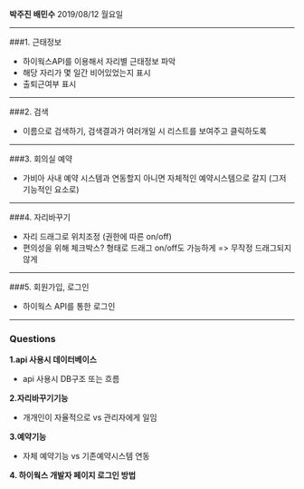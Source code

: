 
**박주진 배민수**
2019/08/12 월요일

---
###1. 근태정보
- 하이웍스API를 이용해서 자리별 근태정보 파악
- 해당 자리가 몇 일간 비어있었는지 표시
- 출퇴근여부 표시

---

###2. 검색
- 이름으로 검색하기, 검색결과가 여러개일 시 리스트를 보여주고 클릭하도록

---

###3. 회의실 예약
- 가비아 사내 예약 시스템과 연동할지 아니면 자체적인 예약시스템으로 갈지 (그저 기능적인 요소로)

---

###4. 자리바꾸기
- 자리 드래그로 위치조정 (권한에 따른 on/off)
- 편의성을 위해 체크박스? 형태로 드래그 on/off도 가능하게 => 무작정 드래그되지않게

---

###5. 회원가입, 로그인
- 하이웍스 API를 통한 로그인

---

### Questions

**1.api 사용시 데이터베이스**
- api 사용시 DB구조 또는 흐름

**2.자리바꾸기기능**
- 개개인이 자율적으로 vs 관리자에게 일임

**3.예약기능**
- 자체 예약기능 vs 기존예약시스템 연동

**4. 하이웍스 개발자 페이지 로그인 방법**
